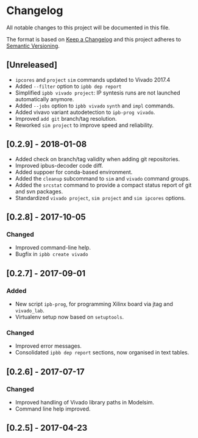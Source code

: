 # Changelog
All notable changes to this project will be documented in this file.

The format is based on [Keep a Changelog](http://keepachangelog.com/en/1.0.0/)
and this project adheres to [Semantic Versioning](http://semver.org/spec/v2.0.0.html).

## [Unreleased]
- `ipcores` and `project` `sim` commands updated to Vivado 2017.4
- Added `--filter` option to `ipbb dep report`
- Simplified `ipbb vivado project`: IP syntesis runs are not launched automatically anymore.
- Added `--jobs` option to `ipbb vivado` `synth` and `impl` commands.
- Added vivavo variant autodetection to `ipb-prog vivado`.
- Improved `add git` branch/tag resolution.
- Reworked `sim project` to improve speed and reliability.

## [0.2.9] - 2018-01-08
- Added check on branch/tag validity when adding git repositories.
- Improved ipbus-decoder code diff.
- Added suppoer for conda-based environment.
- Added the `cleanup` subcommand to `sim` and `vivado` command groups.
- Added the `srcstat` command to provide a compact status report of git and svn packages.
- Standardized `vivado project`, `sim project` and `sim ipcores` options.

## [0.2.8] - 2017-10-05
### Changed
- Improved command-line help.
- Bugfix in `ipbb create vivado`
 
## [0.2.7] - 2017-09-01
### Added
- New script `ipb-prog`, for programming Xilinx board via jtag and `vivado_lab`.
- Virtualenv setup now based on `setuptools`.

### Changed
- Improved error messages.
- Consolidated `ipbb dep report` sections, now organised in text tables.

## [0.2.6] - 2017-07-17

### Changed
- Improved handling of Vivado library paths in Modelsim.
- Command line help improved. 

## [0.2.5] - 2017-04-23
